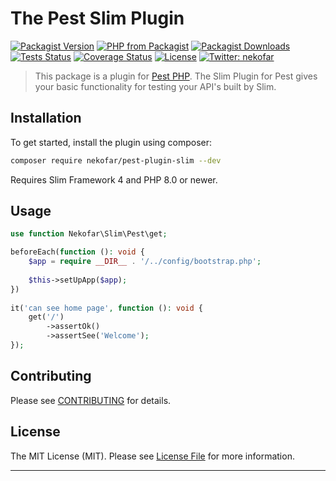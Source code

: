 # The Pest Slim Plugin

[![Packagist Version][icon-packagist]][link-packagist]
[![PHP from Packagist][icon-php-version]][link-packagist]
[![Packagist Downloads][icon-downloads]][link-packagist]
[![Tests Status][icon-workflow]][link-workflow]
[![Coverage Status][icon-coverage]][link-coverage]
[![License][icon-license]][link-license]
[![Twitter: nekofar][icon-twitter]][link-twitter]

> This package is a plugin for [Pest PHP](https://pestphp.com).
The Slim Plugin for Pest gives your basic functionality for testing your API's built by Slim.

## Installation

To get started, install the plugin using composer:

```bash
composer require nekofar/pest-plugin-slim --dev
```


Requires Slim Framework 4 and PHP 8.0 or newer.

## Usage

```php
use function Nekofar\Slim\Pest\get;

beforeEach(function (): void {
    $app = require __DIR__ . '/../config/bootstrap.php';
        
    $this->setUpApp($app);
})
            
it('can see home page', function (): void {
    get('/')
        ->assertOk()
        ->assertSee('Welcome');
});
```

## Contributing

Please see [CONTRIBUTING](CONTRIBUTING.md) for details.

## License

The MIT License (MIT). Please see [License File](LICENSE) for more information.

---
[icon-packagist]: https://img.shields.io/packagist/v/nekofar/pest-plugin-slim.svg
[icon-php-version]: https://img.shields.io/packagist/php-v/nekofar/pest-plugin-slim.svg
[icon-twitter]: https://img.shields.io/twitter/follow/nekofar.svg?style=flat
[icon-coverage]: https://codecov.io/gh/nekofar/pest-plugin-slim/graph/badge.svg
[icon-license]: https://img.shields.io/github/license/nekofar/pest-plugin-slim.svg
[icon-workflow]: https://img.shields.io/github/workflow/status/nekofar/pest-plugin-slim/Tests
[icon-downloads]: https://img.shields.io/packagist/dt/nekofar/pest-plugin-slim

[link-packagist]: https://packagist.org/packages/nekofar/pest-plugin-slim
[link-twitter]: https://twitter.com/nekofar
[link-coverage]: https://codecov.io/gh/nekofar/pest-plugin-slim
[link-license]: https://github.com/nekofar/pest-plugin-slim/blob/master/LICENSE.md
[link-workflow]: https://github.com/nekofar/pest-plugin-slim/actions/workflows/tests.yml
